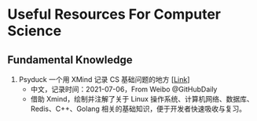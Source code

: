 # Useful Resources For Computer Science



## Fundamental Knowledge

1. Psyduck 一个用 XMind 记录 CS 基础问题的地方 [[Link](https://github.com/SmartKeyerror/Psyduck)]
   - 中文，记录时间：2021-07-06，From Weibo @GitHubDaily
   - 借助 Xmind，绘制并注解了关于 Linux 操作系统、计算机网络、数据库、Redis、C++、Golang 相关的基础知识，便于开发者快速吸收与复习。

